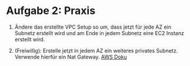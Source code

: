 # Aufgabe 2: Praxis

1. Ändere das erstellte VPC Setup so um, dass jetzt für jede AZ ein Subnetz erstellt wird und am Ende in jedem Subnetz eine EC2 Instanz erstellt wird.

2. (Freiwillig): Erstelle jetzt in jedem AZ ein weiteres privates Subnetz. Verwende hierfür ein Nat Gateway.
[AWS Doku](https://docs.aws.amazon.com/vpc/latest/userguide/vpc-example-private-subnets-nat.html)
